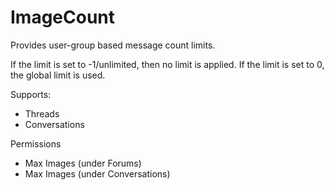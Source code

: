 # ImageCount

Provides user-group based message count limits.

If the limit is set to -1/unlimited, then no limit is applied.
If the limit is set to 0, the global limit is used.

Supports:
- Threads
- Conversations

Permissions
- Max Images (under Forums)
- Max Images (under Conversations)